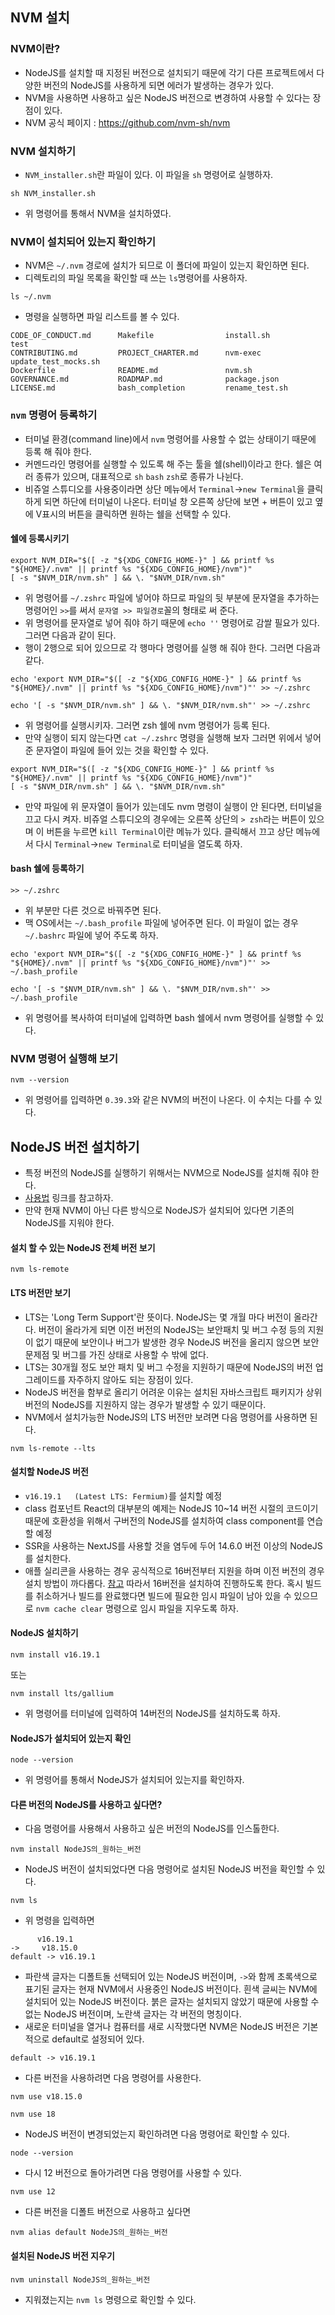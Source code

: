 ## NVM 설치
### NVM이란?
- NodeJS를 설치할 때 지정된 버전으로 설치되기 때문에 각기 다른 프로젝트에서 다양한 버전의 NodeJS를 사용하게 되면 에러가 발생하는 경우가 있다.
- NVM을 사용하면 사용하고 싶은 NodeJS 버전으로 변경하여 사용할 수 있다는 장점이 있다.
- NVM 공식 페이지 : https://github.com/nvm-sh/nvm

### NVM 설치하기
- `NVM_installer.sh`란 파일이 있다. 이 파일을 `sh` 명령어로 실행하자.
```
sh NVM_installer.sh
```
- 위 명령어를 통해서 NVM을 설치하였다.

### NVM이 설치되어 있는지 확인하기
- NVM은 `~/.nvm` 경로에 설치가 되므로 이 폴더에 파일이 있는지 확인하면 된다.
- 디렉토리의 파일 목록을 확인할 때 쓰는 `ls`명령어를 사용하자.
```
ls ~/.nvm
```
- 명령을 실행하면 파일 리스트를 볼 수 있다.
```
CODE_OF_CONDUCT.md      Makefile                install.sh              test
CONTRIBUTING.md         PROJECT_CHARTER.md      nvm-exec                update_test_mocks.sh
Dockerfile              README.md               nvm.sh
GOVERNANCE.md           ROADMAP.md              package.json
LICENSE.md              bash_completion         rename_test.sh
```

### `nvm` 명령어 등록하기
- 터미널 환경(command line)에서 `nvm` 명령어를 사용할 수 없는 상태이기 때문에 등록 해 줘야 한다.
- 커멘드라인 명령어를 실행할 수 있도록 해 주는 툴을 쉘(shell)이라고 한다. 쉘은 여러 종류가 있으며, 대표적으로 `sh` `bash` `zsh`로 종류가 나뉜다.
- 비쥬얼 스튜디오를 사용중이라면 상단 메뉴에서 `Terminal`->`new Terminal`을 클릭하게 되면 하단에 터미널이 나온다.
터미널 창 오른쪽 상단에 보면 + 버튼이 있고 옆에 V표시의 버튼을 클릭하면 원하는 쉘을 선택할 수 있다.

#### 쉘에 등록시키기
```
export NVM_DIR="$([ -z "${XDG_CONFIG_HOME-}" ] && printf %s "${HOME}/.nvm" || printf %s "${XDG_CONFIG_HOME}/nvm")"
[ -s "$NVM_DIR/nvm.sh" ] && \. "$NVM_DIR/nvm.sh"
```
- 위 명령어를  `~/.zshrc` 파일에 넣어야 하므로 파일의 뒷 부분에 문자열을 추가하는 명령어인 `>>`를 써서 `문자열 >> 파일경로`꼴의 형태로 써 준다.
- 위 명령어를 문자열로 넣어 줘야 하기 때문에 `echo ''` 명령어로 감쌀 필요가 있다. 그러면 다음과 같이 된다.
- 행이 2행으로 되어 있으므로 각 행마다 명령어를 실행 해 줘야 한다. 그러면 다음과 같다.
```
echo 'export NVM_DIR="$([ -z "${XDG_CONFIG_HOME-}" ] && printf %s "${HOME}/.nvm" || printf %s "${XDG_CONFIG_HOME}/nvm")"' >> ~/.zshrc
```
```
echo '[ -s "$NVM_DIR/nvm.sh" ] && \. "$NVM_DIR/nvm.sh"' >> ~/.zshrc
```
- 위 명령어를 실행시키자. 그러면 zsh 쉘에 nvm 명령어가 등록 된다.
- 만약 실행이 되지 않는다면 `cat ~/.zshrc` 명령을 실행해 보자 그러면 위에서 넣어준 문자열이 파일에 들어 있는 것을 확인할 수 있다.
```
export NVM_DIR="$([ -z "${XDG_CONFIG_HOME-}" ] && printf %s "${HOME}/.nvm" || printf %s "${XDG_CONFIG_HOME}/nvm")"
[ -s "$NVM_DIR/nvm.sh" ] && \. "$NVM_DIR/nvm.sh"
```
- 만약 파일에 위 문자열이 들어가 있는데도 nvm 명령이 실행이 안 된다면, 터미널을 끄고 다시 켜자. 비쥬얼 스튜디오의 경우에는 오른쪽 상단의 `> zsh`라는 버튼이 있으며 이 버튼을 누르면 `kill Terminal`이란 메뉴가 있다. 클릭해서 끄고 상단 메뉴에서 다시 `Terminal`->`new Terminal`로 터미널을 열도록 하자.

#### bash 쉘에 등록하기
```
>> ~/.zshrc
```
- 위 부분만 다른 것으로 바꿔주면 된다.
- 맥 OS에서는 `~/.bash_profile` 파일에 넣어주면 된다. 이 파일이 없는 경우 `~/.bashrc` 파일에 넣어 주도록 하자.
```
echo 'export NVM_DIR="$([ -z "${XDG_CONFIG_HOME-}" ] && printf %s "${HOME}/.nvm" || printf %s "${XDG_CONFIG_HOME}/nvm")"' >> ~/.bash_profile
```
```
echo '[ -s "$NVM_DIR/nvm.sh" ] && \. "$NVM_DIR/nvm.sh"' >> ~/.bash_profile
```
- 위 명령어를 복사하여 터미널에 입력하면 bash 쉘에서 nvm 명령어를 실행할 수 있다.

### NVM 명령어 실행해 보기
```
nvm --version
```
- 위 명령어를 입력하면 `0.39.3`와 같은 NVM의 버전이 나온다. 이 수치는 다를 수 있다.

## NodeJS 버전 설치하기
- 특정 버전의 NodeJS를 실행하기 위해서는 NVM으로 NodeJS를 설치해 줘야 한다.
- [사용법](https://github.com/nvm-sh/nvm#usage) 링크를 참고하자.
- 만약 현재 NVM이 아닌 다른 방식으로 NodeJS가 설치되어 있다면 기존의 NodeJS를 지워야 한다.

#### 설치 할 수 있는 NodeJS 전체 버전 보기
```
nvm ls-remote
```

#### LTS 버전만 보기
- LTS는 'Long Term Support'란 뜻이다. NodeJS는 몇 개월 마다 버전이 올라간다. 버전이 올라가게 되면 이전 버전의 NodeJS는 보안패치 및 버그 수정 등의 지원이 없기 때문에 보안이나 버그가 발생한 경우 NodeJS 버전을 올리지 않으면 보안 문제점 및 버그를 가진 상태로 사용할 수 밖에 없다.
- LTS는 30개월 정도 보안 패치 및 버그 수정을 지원하기 때문에 NodeJS의 버전 업그레이드를 자주하지 않아도 되는 장점이 있다.
- NodeJS 버전을 함부로 올리기 어려운 이유는 설치된 자바스크립트 패키지가 상위 버전의 NodeJS를 지원하지 않는 경우가 발생할 수 있기 때문이다.
- NVM에서 설치가능한 NodeJS의 LTS 버전만 보려면 다음 명령어를 사용하면 된다.
```
nvm ls-remote --lts
```

#### 설치할 NodeJS 버전
- `v16.19.1   (Latest LTS: Fermium)`를 설치할 예정
- class 컴포넌트 React의 대부분의 예제는 NodeJS 10~14 버전 시절의 코드이기 때문에 호환성을 위해서 구버전의 NodeJS를 설치하여 class component를 연습할 예정
- SSR을 사용하는 NextJS를 사용할 것을 염두에 두어 14.6.0 버전 이상의 NodeJS를 설치한다.
- 애플 실리콘을 사용하는 경우 공식적으로 16버전부터 지원을 하며 이전 버전의 경우 설치 방법이 까다롭다. [참고](https://github.com/nvm-sh/nvm#macos-troubleshooting) 따라서 16버전을 설치하여 진행하도록 한다. 혹시 빌드를 취소하거나 빌드를 완료했다면 빌드에 필요한 임시 파일이 남아 있을 수 있으므로 `nvm cache clear` 명령으로 임시 파일을 지우도록 하자.

#### NodeJS 설치하기
```
nvm install v16.19.1
```
또는
```
nvm install lts/gallium
```
- 위 명령어를 터미널에 입력하여 14버전의 NodeJS를 설치하도록 하자.

#### NodeJS가 설치되어 있는지 확인
```
node --version
```
- 위 명령어를 통해서 NodeJS가 설치되어 있는지를 확인하자.

#### 다른 버전의 NodeJS를 사용하고 싶다면?
- 다음 명령어를 사용해서 사용하고 싶은 버전의 NodeJS를 인스톨한다.
```
nvm install NodeJS의_원하는_버전
```
- NodeJS 버전이 설치되었다면 다음 명령어로 설치된 NodeJS 버전을 확인할 수 있다.
```
nvm ls
```
- 위 명령을 입력하면
```
      v16.19.1
->     v18.15.0
default -> v16.19.1
```
- 파란색 글자는 디폴트돌 선택되어 있는 NodeJS 버전이며, `->`와 함께 초록색으로 표기된 글자는 현재 NVM에서 사용중인 NodeJS 버전이다. 흰색 글씨는 NVM에 설치되어 있는 NodeJS 버전이다. 붉은 글자는 설치되지 않았기 때문에 사용할 수 없는 NodeJS 버전이며, 노란색 글자는 각 버전의 명칭이다.
- 새로운 터미널을 열거나 컴퓨터를 새로 시작했다면 NVM은 NodeJS 버전은 기본적으로 default로 설정되어 있다.
```
default -> v16.19.1
```
- 다른 버전을 사용하려면 다음 명령어를 사용한다.
```
nvm use v18.15.0
```
```
nvm use 18
```
- NodeJS 버전이 변경되었는지 확인하려면 다음 명령어로 확인할 수 있다.
```
node --version
```
- 다시 12 버전으로 돌아가려면 다음 명령어를 사용할 수 있다.
```
nvm use 12
```
- 다른 버전을 디폴트 버전으로 사용하고 싶다면
```
nvm alias default NodeJS의_원하는_버전
```

#### 설치된 NodeJS 버전 지우기
```
nvm uninstall NodeJS의_원하는_버전
```
- 지워졌는지는 `nvm ls` 명령으로 확인할 수 있다.
